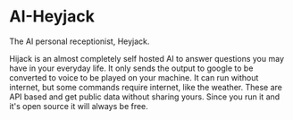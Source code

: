 # AI-Heyjack
The AI personal receptionist, Heyjack.

Hijack is an almost completely self hosted AI to answer questions you may have in your everyday life.
It only sends the output to google to be converted to voice to be played on your machine. It can run without internet, but some commands require internet, like the weather. These are API based and get public data without sharing yours. Since you run it and it's open source it will always be free.
